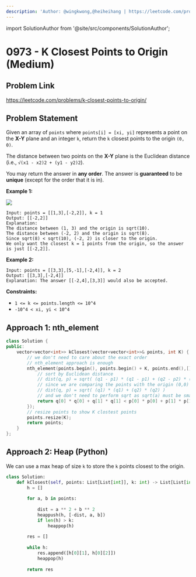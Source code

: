 ```yaml
---
description: 'Author: @wingkwong,@heiheihang | https://leetcode.com/problems/k-closest-points-to-origin/'
---
```


import SolutionAuthor from '@site/src/components/SolutionAuthor';

# 0973 - K Closest Points to Origin (Medium)

## Problem Link

https://leetcode.com/problems/k-closest-points-to-origin/

## Problem Statement

Given an array of `points` where `points[i] = [xi, yi]` represents a point on the **X-Y** plane and an integer `k`, return the `k` closest points to the origin `(0, 0)`.

The distance between two points on the **X-Y** plane is the Euclidean distance (i.e., `√(x1 - x2)2 + (y1 - y2)2`).

You may return the answer in **any order**. The answer is **guaranteed** to be **unique** (except for the order that it is in).

**Example 1:**

![](https://assets.leetcode.com/uploads/2021/03/03/closestplane1.jpg)

```
Input: points = [[1,3],[-2,2]], k = 1
Output: [[-2,2]]
Explanation:
The distance between (1, 3) and the origin is sqrt(10).
The distance between (-2, 2) and the origin is sqrt(8).
Since sqrt(8) < sqrt(10), (-2, 2) is closer to the origin.
We only want the closest k = 1 points from the origin, so the answer is just [[-2,2]].
```

**Example 2:**

```
Input: points = [[3,3],[5,-1],[-2,4]], k = 2
Output: [[3,3],[-2,4]]
Explanation: The answer [[-2,4],[3,3]] would also be accepted.
```

**Constraints:**

* `1 <= k <= points.length <= 10^4`
* `-10^4 < xi, yi < 10^4`

## Approach 1: nth_element

<SolutionAuthor name="@wingkwong"/>

```cpp
class Solution {
public:
    vector<vector<int>> kClosest(vector<vector<int>>& points, int K) {
        // we don't need to care about the exact order 
        // nth_element approach is enough
        nth_element(points.begin(), points.begin() + K, points.end(),[](vector<int>& q, vector<int>& p) {
            // sort by Euclidean distance
            // dist(q, p) = sqrt( (q1 - p1) * (q1 - p1) + (q2 - p2) * (q2 - p2) )
            // since we are comparing the points with the origin (0,0)
            // dist(q, p) = sqrt( (q1) * (q1) + (q2) * (q2) )
            // and we don't need to perform sqrt as sqrt(a) must be smaller than sqrt(b) if a < b
            return q[0] * q[0] + q[1] * q[1] < p[0] * p[0] + p[1] * p[1];
        });
        // resize points to show K clostest points
        points.resize(K);
        return points;
    }
};
```

## Approach 2: Heap (Python)

<SolutionAuthor name="@heiheihang"/>

We can use a max heap of size `k` to store the `k` points closest to the origin. 

```py
class Solution:
    def kClosest(self, points: List[List[int]], k: int) -> List[List[int]]:
        h = []
        
        for a, b in points:
            
            dist = a ** 2 + b ** 2
            heappush(h, [-dist, a, b])
            if len(h) > k:
                heappop(h)
        
        res = []
        
        while h:
            res.append([h[0][1], h[0][2]])
            heappop(h)
            
        return res
```

